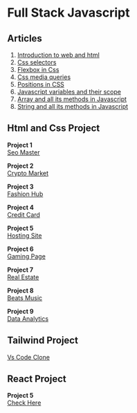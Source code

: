 # Full Stack Javascript

## Articles
1. [Introduction to web and html](https://ajaychauhan.hashnode.dev/introduction-to-web-and-html)
2. [Css selectors](https://ajaychauhan.hashnode.dev/css-selectors)
3. [Flexbox in Css](https://ajaychauhan.hashnode.dev/flexbox-in-css)
4. [Css media queries](https://ajaychauhan.hashnode.dev/css-media-queries)
5. [Positions in CSS](https://ajaychauhan.hashnode.dev/positions-in-css-1)
6. [Javascript variables and their scope](https://ajaychauhan.hashnode.dev/javascript-variable-and-their-scope)
7. [Array and all its methods in Javascript](https://ajaychauhan.hashnode.dev/array-and-all-its-methods-in-javascript)
8. [String and all its methods in Javascript](https://ajaychauhan.hashnode.dev/string-and-its-methods-in-javascript)


## Html and Css Project
**Project 1** <br/>
[Seo Master](https://seo-masterr.netlify.app/)

**Project 2** <br/>
[Crypto Market](https://kryptomarkett.netlify.app/)

**Project 3** <br/>
[Fashion Hub](https://style-trending.netlify.app/)

**Project 4** <br/>
[Credit Card](https://card-page-01.netlify.app/)

**Project 5** <br/>
[Hosting Site](https://hosting-site-landing.netlify.app/)

**Project 6** <br/>
[Gaming Page](https://gaming-pagee.netlify.app/)

**Project 7** <br/>
[Real Estate](https://real-estate-page1.netlify.app/)

**Project 8** <br/>
[Beats Music](https://beats-landing-page-01.netlify.app/)

**Project 9** <br/>
[Data Analytics](https://data-analytics-page.netlify.app/)

## Tailwind Project

[Vs Code Clone](./Projects/Project%204%20%20vscode/README.md)
## React Project

**Project 5**<br/>
[Check Here](./React/firstapp#readme)